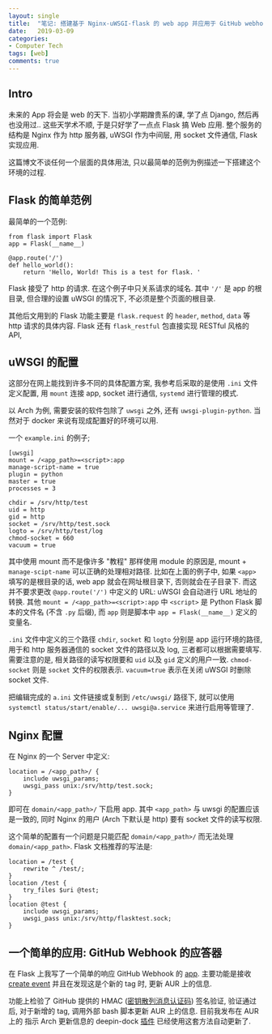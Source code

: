 ```yaml
---
layout: single
title:  "笔记: 搭建基于 Nginx-uWSGI-flask 的 web app 并应用于 GitHub webhook"
date:   2019-03-09
categories:
- Computer Tech
tags: [web]
comments: true
---
```

## Intro ##
未来的 App 将会是 web 的天下. 当初小学期蹭贵系的课, 学了点 Django, 
然后再也没用过.. 这些天学术不顺, 于是只好学了一点点 Flask 搞 Web 应用. 
整个服务的结构是 Nginx 作为 http 服务器, uWSGI 作为中间层, 
用 socket 文件通信, Flask 实现应用. 

这篇博文不谈任何一个层面的具体用法, 只以最简单的范例为例描述一下搭建这个环境的过程. 

## Flask 的简单范例 ##
最简单的一个范例: 
```
from flask import Flask
app = Flask(__name__)

@app.route('/')
def hello_world():
    return 'Hello, World! This is a test for flask. '
```

Flask 接受了 http 的请求. 在这个例子中只关系请求的域名. 其中 `'/'` 是 app 的根目录, 
但合理的设置 uWSGI 的情况下, 不必须是整个页面的根目录. 

其他后文用到的 Flask 功能主要是 `flask.request` 的 `header`, `method`, `data` 
等 http 请求的具体内容. Flask 还有 `flask_restful` 包直接实现 RESTful 风格的 API, 


## uWSGI 的配置 ###
这部分在网上能找到许多不同的具体配置方案, 我参考后采取的是使用 `.ini` 文件定义配置, 
用 `mount` 连接 app, socket 进行通信, `systemd` 进行管理的模式. 

以 Arch 为例, 需要安装的软件包除了 `uwsgi` 之外, 还有 `uwsgi-plugin-python`. 
当然对于 docker 来说有现成配置好的环境可以用. 

一个 `example.ini` 的例子; 
```
[uwsgi]
mount = /<app_path>=<script>:app
manage-script-name = true
plugin = python
master = true
processes = 3

chdir = /srv/http/test
uid = http
gid = http
socket = /srv/http/test.sock
logto = /srv/http/test/log
chmod-socket = 660
vacuum = true
```

其中使用 mount 而不是像许多 "教程" 那样使用 module 的原因是, mount + `manage-scipt-name` 
可以正确的处理相对路径. 比如在上面的例子中, 如果 `<app>` 填写的是根目录的话, web app 
就会在网址根目录下, 否则就会在子目录下. 而这并不要求更改 `@app.route('/')` 中定义的 URL: 
uWSGI 会自动进行 URL 地址的转换. 其他 `mount = /<app_path>=<script>:app` 中 `<script>` 
是 Python Flask 脚本的文件名 (不含 `.py` 后缀), 而 `app` 则是脚本中 `app = Flask(__name__)`
定义的变量名. 

`.ini` 文件中定义的三个路径 `chdir`, `socket` 和 `logto` 分别是 app 运行环境的路径, 
用于和 http 服务器通信的 socket 文件的路径以及 log, 三者都可以根据需要填写. 需要注意的是, 
相关路径的读写权限要和 `uid` 以及 `gid` 定义的用户一致. `chmod-socket` 则是 `socket` 
文件的权限表示. `vacuum=true` 表示在关闭 uWSGI 时删除 socket 文件. 

把编辑完成的 `a.ini` 文件链接或复制到 `/etc/uwsgi/` 路径下, 就可以使用
`systemctl status/start/enable/... uwsgi@a.service` 来进行启用等管理了. 

## Nginx 配置 ##
在 Nginx 的一个 Server 中定义: 
```
location = /<app_path>/ {
	include uwsgi_params;
	uwsgi_pass unix:/srv/http/test.sock;
}
```
即可在 `domain/<app_path>/` 下启用 app. 其中 `<app_path>` 与 uwsgi 的配置应该是一致的, 
同时 Nginx 的用户 (Arch 下默认是 http) 要有 socket 文件的读写权限. 

这个简单的配置有一个问题是只能匹配 `domain/<app_path>/` 而无法处理 `domain/<app_path>`. 
Flask 文档推荐的写法是: 
```
location = /test {
	rewrite ^ /test/;
}
location /test {
	try_files $uri @test;
}
location @test {
	include uwsgi_params;
	uwsgi_pass unix:/srv/http/flasktest.sock;
}
```

## 一个简单的应用: GitHub Webhook 的应答器 ##
在 Flask 上我写了一个简单的响应 GitHub Webhook 的 [app](https://github.com/CareF/GitHub-WebHook-AURUpdator). 
主要功能是接收 [create event](https://developer.github.com/v3/activity/events/types/#createevent) 
并且在发现这是个新的 tag 时, 更新 AUR 上的信息. 

功能上检验了 GitHub 提供的 HMAC ([密钥散列消息认证码](https://en.wikipedia.org/wiki/HMAC)) 签名验证, 
验证通过后, 对于新增的 tag, 调用外部 bash 脚本更新 AUR 上的信息. 
目前我发布在 AUR 上的 指示 Arch 更新信息的 deepin-dock [插件](https://aur.archlinux.org/packages/deepin-dock-plugin-arch-update/)
已经使用这套方法自动更新了. 
